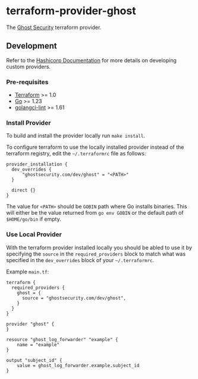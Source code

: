 # terraform-provider-ghost
The [Ghost Security](https://ghostsecurity.com/) terraform provider.

## Development
Refer to the [Hashicorp Documentation](https://developer.hashicorp.com/terraform/tutorials/providers-plugin-framework/providers-plugin-framework-provider) for more details on developing custom providers.

### Pre-requisites
- [Terraform](https://developer.hashicorp.com/terraform/install) >= 1.0
- [Go](https://go.dev/learn/) >= 1.23
- [golangci-lint](https://github.com/golangci/golangci-lint) >= 1.61

### Install Provider
To build and install the provider locally run `make install`.

To configure terraform to use the locally installed provider instead of the terraform registry, edit the `~/.terraformrc` file as follows:

```hcl
provider_installation {
  dev_overrides {
      "ghostsecurity.com/dev/ghost" = "<PATH>"
  }

  direct {}
}
```

The value for `<PATH>` should be `GOBIN` path where Go installs binaries. This will either be the value returned from `go env GOBIN` or the default path of `$HOME/go/bin` if empty.

### Use Local Provider
With the terraform provider installed locally you should be abled to use it by specifying the `source` in the `required_providers` block to match what was specified in the `dev_overrides` block of your `~/.terraformrc`.

Example `main.tf`:
```hcl
terraform {
  required_providers {
    ghost = {
      source = "ghostsecurity.com/dev/ghost",
    }
  }
}

provider "ghost" {
}

resource "ghost_log_forwarder" "example" {
    name = "example"
}

output "subject_id" {
    value = ghost_log_forwarder.example.subject_id
}
```
